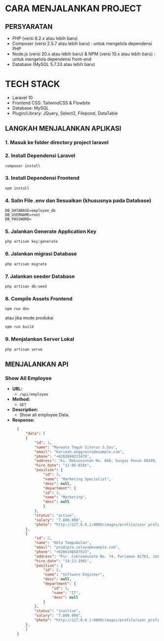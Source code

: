 # CARA MENJALANKAN PROJECT

## PERSYARATAN
- PHP (versi 8.2.x atau lebih baru)
- Composer (versi 2.5.7 atau lebih baru) : untuk mengelola dependensi PHP
- Node.js (versi 20.x atau lebih baru) & NPM (versi 10.x atau lebih baru) : untuk mengelola dependensi front-end
- Database (MySQL 5.7.33 atau lebih baru)

# TECH STACK
- Laravel 10
- Frontend CSS: TailwindCSS & Flowbite
- Database: MySQL
- Plugin/Library: JQuery, Select2, Filepond, DataTable

## LANGKAH MENJALANKAN APLIKASI
### 1. Masuk ke folder directory project laravel
### 2. Install Dependensi Laravel
```
composer install
```
### 3. Install Dependensi Frontend
```
npm install
```
### 4. Salin File .env dan Sesuaikan (khususnya pada Database)
```
DB_DATABASE=employee_db
DB_USERNAME=root
DB_PASSWORD=
```
### 5. Jalankan Generate Application Key
```
php artisan key:generate
```
### 6. Jalankan migrasi Database
```
php artisan migrate
```
### 7. Jalankan seeder Database
```
php artisan db:seed
```
### 8. Compile Assets Frontend
```
npm run dev
```
atau jika mode produksi
```
npm run build
```
### 9.  Menjalankan Server Lokal
```
php artisan serve
```

## MENJALANKAN API
### Show All Employee

- **URL:**
  - `/api/employee`
- **Method:**
  - `GET`
- **Description:**
  - Show all employee Data.
- **Response:**
  ```JSON
    {
        "data": [
        {
            "id": 1,
            "name": "Marwata Teguh Sitorus S.Sos",
            "email": "karimah.anggraini@example.com",
            "phone": "+6282894223479",
            "address": "Ki. Reksoninten No. 668, Sungai Penuh 80249, Papua",
            "hire_date": "12-06-0181",
            "position": {
                "id": 3,
                "name": "Marketing Specialist",
                "desc": null,
                "department": {
                "id": 3,
                "name": "Marketing",
                "desc": null
                }
            },
            "status": "active",
            "salary": "7.880.000",
            "photo": "http://127.0.0.1:8000/images/profile/user_profile.jpeg"
        },
        {
            "id": 2,
            "name": "Okta Tampubolon",
            "email": "pradipta.zelaya@example.com",
            "phone": "+6286190587923",
            "address": "Psr. Cokroaminoto No. 74, Pariaman 82781, Jatim",
            "hire_date": "14-12-1981",
            "position": {
                "id": 2,
                "name": "Software Engineer",
                "desc": null,
                "department": {
                    "id": 2,
                    "name": "IT",
                    "desc": null
                }
            },
            "status": "inactive",
            "salary": "7.600.000",
            "photo": "http://127.0.0.1:8000/images/profile/user_profile.jpeg"
        },
        ]
    }
  ```
